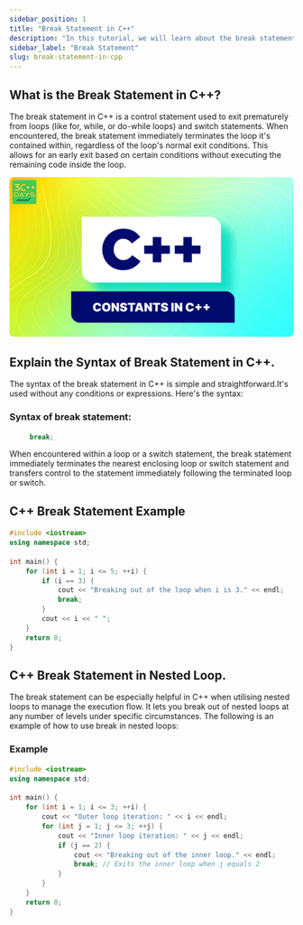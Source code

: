 ```yaml
---
sidebar_position: 1
title: "Break Statement in C++"
description: "In this tutorial, we will learn about the break statement in C++ programming with the help of examples. The break statement is used to terminate the loop or switch statement."
sidebar_label: "Break Statement"
slug: break-statement-in-cpp
---
```


## What is the Break Statement in C++?
The break statement in C++ is a control statement used to exit prematurely from loops (like for, while, or do-while loops) and switch statements. When encountered, the break statement immediately terminates the loop it's contained within, regardless of the loop's normal exit conditions. This allows for an early exit based on certain conditions without executing the remaining code inside the loop.




![Constants in CPP](../../static/img/day-04/constants-in-cpp.png)

## Explain the Syntax of Break Statement in C++.
The syntax of the break statement in C++ is simple and straightforward.It's used without any conditions or expressions. Here's the syntax:

### Syntax of break statement:

```cpp
     break;

```
When encountered within a loop or a switch statement, the break statement immediately terminates the nearest enclosing loop or switch statement and transfers control to the statement immediately following the terminated loop or switch.

## C++ Break Statement Example

```cpp
#include <iostream>
using namespace std;

int main() {
    for (int i = 1; i <= 5; ++i) {
        if (i == 3) {
            cout << "Breaking out of the loop when i is 3." << endl;
            break;
        }
        cout << i << " ";
    }
    return 0;
}

```

## C++ Break Statement in Nested Loop.
The break statement can be especially helpful in C++ when utilising nested loops to manage the execution flow. It lets you break out of nested loops at any number of levels under specific circumstances. The following is an example of how to use break in nested loops:

### Example

```cpp
#include <iostream>
using namespace std;

int main() {
    for (int i = 1; i <= 3; ++i) {
        cout << "Outer loop iteration: " << i << endl;
        for (int j = 1; j <= 3; ++j) {
            cout << "Inner loop iteration: " << j << endl;
            if (j == 2) {
                cout << "Breaking out of the inner loop." << endl;
                break; // Exits the inner loop when j equals 2
            }
        }
    }
    return 0;
}

```


